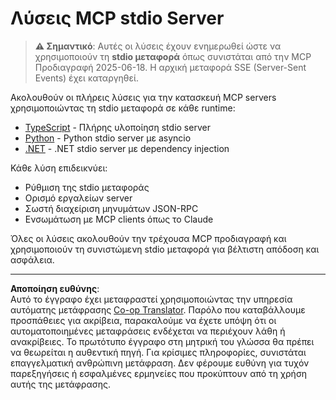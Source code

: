 <!--
CO_OP_TRANSLATOR_METADATA:
{
  "original_hash": "e378b47e0361b7a9b0dab7a0306878c8",
  "translation_date": "2025-08-26T20:01:43+00:00",
  "source_file": "03-GettingStarted/05-stdio-server/solution/README.md",
  "language_code": "el"
}
-->
# Λύσεις MCP stdio Server

> **⚠️ Σημαντικό**: Αυτές οι λύσεις έχουν ενημερωθεί ώστε να χρησιμοποιούν τη **stdio μεταφορά** όπως συνιστάται από την MCP Προδιαγραφή 2025-06-18. Η αρχική μεταφορά SSE (Server-Sent Events) έχει καταργηθεί.

Ακολουθούν οι πλήρεις λύσεις για την κατασκευή MCP servers χρησιμοποιώντας τη stdio μεταφορά σε κάθε runtime:

- [TypeScript](../../../../../03-GettingStarted/05-stdio-server/solution/typescript) - Πλήρης υλοποίηση stdio server
- [Python](../../../../../03-GettingStarted/05-stdio-server/solution/python) - Python stdio server με asyncio
- [.NET](../../../../../03-GettingStarted/05-stdio-server/solution/dotnet) - .NET stdio server με dependency injection

Κάθε λύση επιδεικνύει:
- Ρύθμιση της stdio μεταφοράς
- Ορισμό εργαλείων server
- Σωστή διαχείριση μηνυμάτων JSON-RPC
- Ενσωμάτωση με MCP clients όπως το Claude

Όλες οι λύσεις ακολουθούν την τρέχουσα MCP προδιαγραφή και χρησιμοποιούν τη συνιστώμενη stdio μεταφορά για βέλτιστη απόδοση και ασφάλεια.

---

**Αποποίηση ευθύνης**:  
Αυτό το έγγραφο έχει μεταφραστεί χρησιμοποιώντας την υπηρεσία αυτόματης μετάφρασης [Co-op Translator](https://github.com/Azure/co-op-translator). Παρόλο που καταβάλλουμε προσπάθειες για ακρίβεια, παρακαλούμε να έχετε υπόψη ότι οι αυτοματοποιημένες μεταφράσεις ενδέχεται να περιέχουν λάθη ή ανακρίβειες. Το πρωτότυπο έγγραφο στη μητρική του γλώσσα θα πρέπει να θεωρείται η αυθεντική πηγή. Για κρίσιμες πληροφορίες, συνιστάται επαγγελματική ανθρώπινη μετάφραση. Δεν φέρουμε ευθύνη για τυχόν παρεξηγήσεις ή εσφαλμένες ερμηνείες που προκύπτουν από τη χρήση αυτής της μετάφρασης.